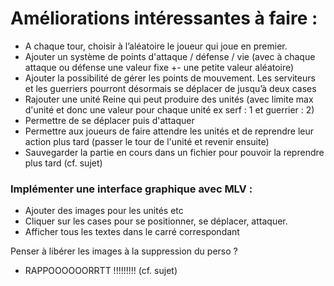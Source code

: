 # Améliorations intéressantes à faire :
- A chaque tour, choisir à l’aléatoire le joueur qui joue en premier.
- Ajouter un système de points d'attaque / défense / vie (avec à chaque attaque ou défense une valeur fixe +- une petite valeur aléatoire)
- Ajouter la possibilité de gérer les points de mouvement. Les serviteurs et les guerriers pourront désormais se déplacer de jusqu’à deux cases
- Rajouter une unité Reine qui peut produire des unités (avec limite max d'unité et donc une valeur pour chaque unité ex serf : 1 et guerrier : 2)
- Permettre de se déplacer puis d'attaquer
- Permettre aux joueurs de faire attendre les unités et de reprendre leur action plus tard (passer le tour de l'unité et revenir ensuite)
- Sauvegarder la partie en cours dans un fichier pour pouvoir la reprendre plus tard (cf. sujet)

### Implémenter une interface graphique avec MLV :
- Ajouter des images pour les unités etc
- Cliquer sur les cases pour se positionner, se déplacer, attaquer.
- Afficher tous les textes dans le carré correspondant

Penser à libérer les images à la suppression du perso ?


- RAPPOOOOOORRTT !!!!!!!!! (cf. sujet)